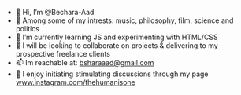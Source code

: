 - 👋 Hi, I’m @Bechara-Aad
- 👀 Among some of my intrests: music, philosophy, film, science and politics
- 🌱 I’m currently learning JS and experimenting with HTML/CSS 
- 💞️ I will be looking to collaborate on projects & delivering to my prospective freelance clients
- 📫 Im reachable at: bsharaaad@gmail.com
- 💭 I enjoy initiating stimulating discussions through my page www.instagram.com/thehumanisone
